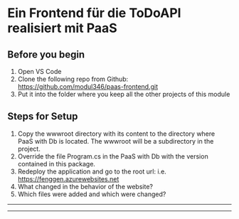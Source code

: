 # Ein Frontend für die ToDoAPI realisiert mit PaaS

## Before you begin
1. Open VS Code
2. Clone the following repo from Github:  https://github.com/modul346/paas-frontend.git
3. Put it into the folder where you keep all the other projects of this module


## Steps for Setup
1. Copy the wwwroot  directory with its content  to the directory where PaaS with Db is located. The wwwroot will be a subdirectory in the project.
2. Override the file Program.cs in the PaaS with Db with the version contained in this package.
3. Redeploy the application and go to the root url: i.e. https://fenggen.azurewebsites.net
4. What changed in the behavior of the website? 
5. Which files were added and which were changed?

---

---